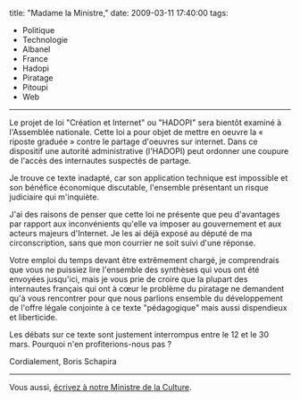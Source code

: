 title: "Madame la Ministre,"
date: 2009-03-11 17:40:00
tags:
  - Politique
  - Technologie
  - Albanel
  - France
  - Hadopi
  - Piratage
  - Pitoupi
  - Web
---

Le projet de loi "Création et Internet" ou "HADOPI" sera bientôt examiné à l'Assemblée nationale. Cette loi a pour objet de mettre en oeuvre la « riposte graduée » contre le partage d'oeuvres sur internet. Dans ce dispositif une autorité administrative (l'HADOPI) peut ordonner une coupure de l'accès des internautes suspectés de partage.

Je trouve ce texte inadapté, car son application technique est impossible et son bénéfice économique discutable, l'ensemble présentant un risque judiciaire qui m'inquiète.

J'ai des raisons de penser que cette loi ne présente que peu d'avantages par rapport aux inconvénients qu'elle va imposer au gouvernement et aux acteurs majeurs d'Internet. Je les ai déjà exposé au député de ma circonscription, sans que mon courrier ne soit suivi d'une réponse.

Votre emploi du temps devant être extrêmement chargé, je comprendrais que vous ne puissiez lire l'ensemble des synthèses qui vous ont été envoyées jusqu'ici, mais je vous prie de croire que la plupart des internautes français qui ont à cœur le problème du piratage ne demandent qu'à vous rencontrer pour que nous parlions ensemble du développement de l'offre légale conjointe à ce texte "pédagogique" mais aussi dispendieux et liberticide.

Les débats sur ce texte sont justement interrompus entre le 12 et le 30 mars. Pourquoi n'en profiterions-nous pas&nbsp;?

Cordialement,
Boris Schapira

* * *

Vous aussi, [écrivez à notre Ministre de la Culture](http://www.culture.gouv.fr/).